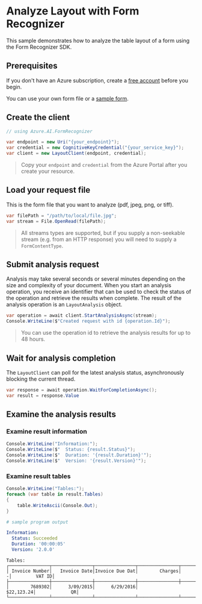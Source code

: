 # Analyze Layout with Form Recognizer

This sample demonstrates how to analyze the table layout of a form using the Form Recognizer SDK.

## Prerequisites

If you don't have an Azure subscription, create a [free account] before you begin.

You can use your own form file or a [sample form].

## Create the client

```csharp
// using Azure.AI.FormRecognizer

var endpoint = new Uri("{your_endpoint}");
var credential = new CognitiveKeyCredential("{your_service_key}");
var client = new LayoutClient(endpoint, credential);
```

> Copy your `endpoint` and `credential` from the Azure Portal after you create your resource.

## Load your request file

This is the form file that you want to analyze (pdf, jpeg, png, or tiff).

```csharp
var filePath = "/path/to/local/file.jpg";
var stream = File.OpenRead(filePath);
```

> All streams types are supported, but if you supply a non-seekable stream (e.g. from an HTTP response) you will need to supply a `FormContentType`.

## Submit analysis request

Analysis may take several seconds or several minutes depending on the size and complexity of your document. When you start an analysis operation, you receive an identifier that can be used to check the status of the operation and retrieve the results when complete. The result of the analysis operation is an `LayoutAnalysis` object.

```csharp
var operation = await client.StartAnalysisAsync(stream);
Console.WriteLine($"Created request with id {operation.Id}");
```

> You can use the operation id to retrieve the analysis results for up to 48 hours.

## Wait for analysis completion

The `LayoutClient` can poll for the latest analysis status, asynchronously blocking the current thread.

```csharp
var response = await operation.WaitForCompletionAsync();
var result = response.Value
```

## Examine the analysis results

### Examine result information

```csharp
Console.WriteLine("Information:");
Console.WriteLine($"  Status: {result.Status}");
Console.WriteLine($"  Duration: '{result.Duration}'");
Console.WriteLine($"  Version: '{result.Version}'");
```

### Examine result tables

```csharp
Console.WriteLine("Tables:");
foreach (var table in result.Tables)
{
    table.WriteAscii(Console.Out);
}
```

```yaml
# sample program output

Information:
  Status: Succeeded
  Duration: '00:00:05'
  Version: '2.0.0'
```

```
Tables:
┌───────────────┬───────────────┬───────────────┬───────────────┬───────────────┬───────────────┐
│ Invoice Number│   Invoice Date│Invoice Due Dat│        Charges│              -│         VAT ID│
├───────────────┼───────────────┼───────────────┼───────────────┼───────────────┼───────────────┤
│        7689302│      3/09/2015│      6/29/2016│                     $22,123.24│             QR│
└───────────────┴───────────────┴───────────────┴───────────────┴───────────────┴───────────────┘
```


[free account]: https://azure.microsoft.com/free/?WT.mc_id=A261C142F
[sample form]: https://github.com/Azure-Samples/cognitive-services-REST-api-samples/blob/master/curl/form-recognizer/sample_data.zip